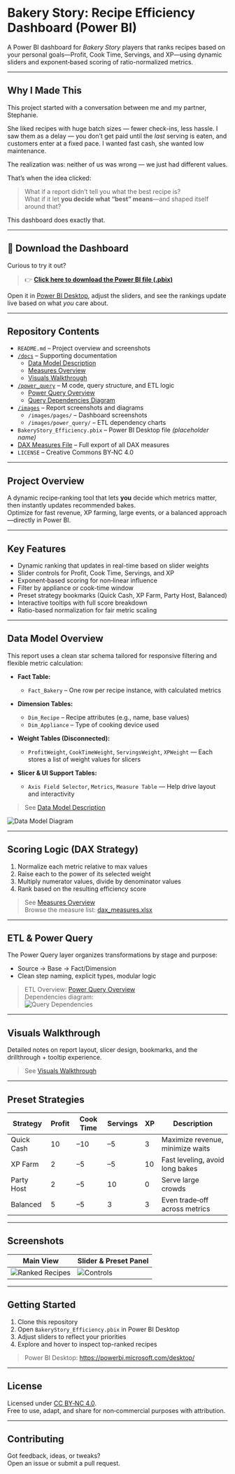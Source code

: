 # Bakery Story: Recipe Efficiency Dashboard (Power BI)

A Power BI dashboard for *Bakery Story* players that ranks recipes based on your personal goals—Profit, Cook Time, Servings, and XP—using dynamic sliders and exponent‑based scoring of ratio-normalized metrics.

---

## Why I Made This

This project started with a conversation between me and my partner, Stephanie.

She liked recipes with huge batch sizes — fewer check-ins, less hassle. I saw them as a delay — you don’t get paid until the *last* serving is eaten, and customers enter at a fixed pace. I wanted fast cash, she wanted low maintenance.

The realization was: neither of us was wrong — we just had different values.

That’s when the idea clicked:

> What if a report didn’t tell you what the best recipe is?  
> What if it let **you decide what “best” means**—and shaped itself around that?

This dashboard does exactly that.

---

## 🔽 Download the Dashboard

Curious to try it out?

> 👉 [**Click here to download the Power BI file (.pbix)**](https://github.com/Nicholas-BI/bakery-efficiency-score/raw/main/docs/Bakery%20Story.pbix)

Open it in [Power BI Desktop](https://powerbi.microsoft.com/desktop), adjust the sliders, and see the rankings update live based on what *you* care about.

---

## Repository Contents

- `README.md` – Project overview and screenshots  
- [`/docs`](./docs/) – Supporting documentation  
  - [Data Model Description](./docs/data_model_description.md)  
  - [Measures Overview](./docs/measures_description.md)  
  - [Visuals Walkthrough](./docs/visuals_description.md)  
- [`/power_query`](./power_query/) – M code, query structure, and ETL logic  
  - [Power Query Overview](./power_query/README.md)  
  - [Query Dependencies Diagram](./images/power_query/query_dependencies.png)  
- [`/images`](./images/) – Report screenshots and diagrams  
  - `/images/pages/` – Dashboard screenshots  
  - `/images/power_query/` – ETL dependency charts  
- `BakeryStory_Efficiency.pbix` – Power BI Desktop file *(placeholder name)*  
- [DAX Measures File](./docs/dax_measures.xlsx) – Full export of all DAX measures  
- `LICENSE` – Creative Commons BY‑NC 4.0

---

## Project Overview

A dynamic recipe‑ranking tool that lets **you** decide which metrics matter, then instantly updates recommended bakes.  
Optimize for fast revenue, XP farming, large events, or a balanced approach—directly in Power BI.

---

## Key Features

- Dynamic ranking that updates in real-time based on slider weights  
- Slider controls for Profit, Cook Time, Servings, and XP  
- Exponent‑based scoring for non‑linear influence  
- Filter by appliance or cook-time window  
- Preset strategy bookmarks (Quick Cash, XP Farm, Party Host, Balanced)  
- Interactive tooltips with full score breakdown  
- Ratio-based normalization for fair metric scaling

---

## Data Model Overview

This report uses a clean star schema tailored for responsive filtering and flexible metric calculation:

- **Fact Table:**  
  - `Fact_Bakery` – One row per recipe instance, with calculated metrics

- **Dimension Tables:**  
  - `Dim_Recipe` – Recipe attributes (e.g., name, base values)  
  - `Dim_Appliance` – Type of cooking device used  

- **Weight Tables (Disconnected):**  
  - `ProfitWeight`, `CookTimeWeight`, `ServingsWeight`, `XPWeight` — Each stores a list of weight values for slicers

- **Slicer & UI Support Tables:**  
  - `Axis Field Selector`, `Metrics`, `Measure Table` — Help drive layout and interactivity

> See [Data Model Description](./docs/data_model_description.md)

![Data Model Diagram](./images/data_model/bakery_data_model.png)

---

## Scoring Logic (DAX Strategy)

1. Normalize each metric relative to max values  
2. Raise each to the power of its selected weight  
3. Multiply numerator values, divide by denominator values  
4. Rank based on the resulting efficiency score  

> See [Measures Overview](./docs/measures_description.md)  
> Browse the measure list: [dax_measures.xlsx](./docs/dax_measures.xlsx)

---

## ETL & Power Query

The Power Query layer organizes transformations by stage and purpose:

- Source → Base → Fact/Dimension  
- Clean step naming, explicit types, modular logic

> ETL Overview: [Power Query Overview](./power_query/README.md)  
> Dependencies diagram:  
> ![Query Dependencies](./images/power_query/query_dependencies.png)

---

## Visuals Walkthrough

Detailed notes on report layout, slicer design, bookmarks, and the drillthrough + tooltip experience.

> See [Visuals Walkthrough](./docs/visuals_description.md)

---

## Preset Strategies

| Strategy     | Profit | Cook Time | Servings | XP | Description                       |
|--------------|--------|-----------|----------|----|-----------------------------------|
| Quick Cash   | 10     | –10       | –5       | 3  | Maximize revenue, minimize waits  |
| XP Farm      | 2      | –5        | –5       | 10 | Fast leveling, avoid long bakes   |
| Party Host   | 2      | –5        | 10       | 0  | Serve large crowds                |
| Balanced     | 5      | –5        | 3        | 3  | Even trade‑off across metrics     |

---

## Screenshots

| Main View                                          | Slider & Preset Panel                          |
|----------------------------------------------------|-------------------------------------------------|
| ![Ranked Recipes](./images/pages/ranked_recipes.png)  | ![Controls](./images/pages/sliders_and_bookmarks.png) |

---

## Getting Started

1. Clone this repository  
2. Open `BakeryStory_Efficiency.pbix` in Power BI Desktop  
3. Adjust sliders to reflect your priorities  
4. Explore and hover to inspect top-ranked recipes  

> Power BI Desktop: https://powerbi.microsoft.com/desktop/

---

## License

Licensed under [CC BY‑NC 4.0](./LICENSE).  
Free to use, adapt, and share for non‑commercial purposes with attribution.

---

## Contributing

Got feedback, ideas, or tweaks?  
Open an issue or submit a pull request.
